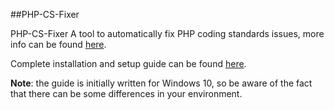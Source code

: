 ##PHP-CS-Fixer 

PHP-CS-Fixer  A  tool  to  automatically  fix  PHP  coding  standards  issues,  more  info  can  be  found  [here](https://www.dropbox.com/referrer_cleansing_redirect?hmac=7QV6QH7hprpQT1m5qiUJVwzqVGzvHCY09uklwo7HDFM%3D&url=http%3A%2F%2Fcs.sensiolabs.org%2F).

Complete installation and setup guide can be found [here](https://www.dropbox.com/s/jtj6kvyd1qh2peg/PHP-CS-Fixer.docx?dl=0).

**Note**: the guide is initially written for Windows 10, so be aware of the fact that there can be some differences in your environment.